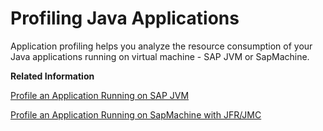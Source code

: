 <!-- loiobc7052d2a7034270b2695bf59a82703c -->

# Profiling Java Applications

Application profiling helps you analyze the resource consumption of your Java applications running on virtual machine - SAP JVM or SapMachine.

**Related Information**  


[Profile an Application Running on SAP JVM](profile-an-application-running-on-sap-jvm-e709773.md "The SAP JVM Profiler is a tool that helps you analyze the resource consumption of a Java application running on SAP Java Virtual Machine (JVM). You can use it to profile simple standalone Java programs or complex enterprise applications.")

[Profile an Application Running on SapMachine with JFR/JMC](profile-an-application-running-on-sapmachine-with-jfr-jmc-864e352.md "You can use Java Flight Recorder (JFR) to profile your Java application on SapMachine, and Java Mission Control (JMC) to do remote profiling and analysis.")

